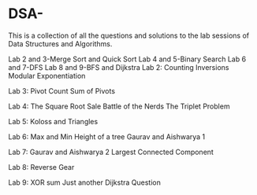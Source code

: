 # DSA-
This is a collection of all the questions and solutions to the lab sessions of Data Structures and Algorithms.

Lab 2 and 3-Merge Sort and Quick Sort
Lab 4 and 5-Binary Search
Lab 6 and 7-DFS
Lab 8 and 9-BFS and Dijkstra
Lab 2:
Counting Inversions
Modular Exponentiation

Lab 3:
Pivot Count
Sum of Pivots

Lab 4:
The Square Root Sale
Battle of the Nerds
The Triplet Problem

Lab 5:
Koloss and Triangles

Lab 6:
Max and Min Height of a tree
Gaurav and Aishwarya 1

Lab 7:
Gaurav and Aishwarya 2
Largest Connected Component

Lab 8:
Reverse Gear

Lab 9:
XOR sum
Just another Dijkstra Question

